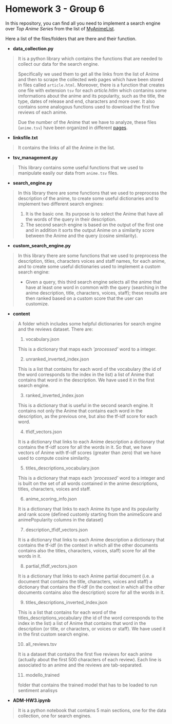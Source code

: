 # Homework 3 - Group 6

In this repository, you can find all you need to implement a search engine over *Top Anime Series* from the list of [MyAnimeList](https://myanimelist.net).

Here a list of the files/folders that are there and their function.

* **data_collection.py**
> It is a python library which contains the functions that are needed to collect our data for the search engine. 
> 
> Specifically we used them to get all the links from the list of Anime and then to scrape the collected web pages which have been stored in files called `article.html`. Moreover, there is a function that creates one file with extension `tsv` for each *article.htlm* which contanins some imformations about the anime and its popularity, such as the title, the type, dates of release and end, characters and more over. It also contains some analogous functions used to download the first five reviews of each anime.
>
> Due the number of the Anime that we have to analyze, these files (`anime.tsv`) have been organized in different [pages](https://www.dropbox.com/sh/lfy85uhcojfawee/AAB9s7NzE6FU12ZMs44vyY8Fa?dl=0).
 

- **linksfile.txt**
> It contains the links of all the Anime in the list.

-  **tsv_management.py**
> This library contains some useful functions that we used to manipulate easily our data from `anime.tsv` files.

-  **search_engine.py**
> In this library there are some functions that we used to preprocess the description of the anime, to create some useful dictionaries and to implement two different search engines:
> 1. It is the basic one. Its purpose is to select the Anime that have all the words of the query in their description.
> 2. The second search engine is based on the output of the first one and in addition it sorts the output Anime on a similarity score between the Anime and the query (cosine similarity).

-  **custom_search_engine.py**
> In this library there are some functions that we used to preprocess the description, titles, characters voices and staff names, for each anime, and to create some useful dictionaries used to implement a custom search engine:
> * Given a query, this third search engine selects all the anime that have at least one word in common with the query (searching in the anime description, title, characters, voices, staff); these results are then ranked based on a custom score that the user can customize.

- **content**
> A folder which includes some helpful dictionaries for search engine and the reviews dataset. There are:
>
> 1. vocabulary.json
> 
> This is a dictionary that maps each *'processed'* word to a integer.
>
> 2. unranked_inverted_index.json
> 
> This is a list that contains for each word of the vocabulary (the id of the word corresponds to the index in the list) a list of Anime that contains that word in the description. We have used it in the first search engine.
>
> 3.  ranked_inverted_index.json
> 
> This is a dictionary that is useful in the second search engine. It contains not only the Anime that contains each word in the description, as the previous one, but also the tf-idf score for each word.
>
> 4.  tfidf_vectors.json
> 
> It is a dictionary that links to each Anime description a dictionary that contains the tf-idf score for all the words in it. 
> So that, we have vectors of Anime with tf-idf scores (greater than zero) that we have used to compute cosine similarity.
> 
> 5. titles_descriptions_vocabulary.json
> 
> This is a dictionary that maps each *'processed'* word to a integer and is built on the set of all words contained in the anime descriptions, titles, characters, voices and staff.
>
> 6.  anime_scoring_info.json
> 
> It is a dictionary that links to each Anime its type and its popularity and rank score (defined customly starting from the animeScore and animePopularity columns in the dataset)
> 
> 7.  description_tfidf_vectors.json
> 
> It is a dictionary that links to each Anime description a dictionary that contains the tf-idf (in the context in which all the other documents contains also the titles, characters, voices, staff) score for all the words in it.
> 
> 8.  partial_tfidf_vectors.json
> 
> It is a dictionary that links to each Anime partial document (i.e. a document that contains the title, characters, voices and staff) a dictionary that contains the tf-idf (in the context in which all the other documents contains also the description) score for all the words in it.
> 
> 9.  titles_descriptions_inverted_index.json
> 
> This is a list that contains for each word of the titles_descriptions_vocabulary (the id of the word corresponds to the index in the list) a list of Anime that contains that word in the description (or title, or characters, or voices or staff). We have used it in the first custom search engine.
> 
> 10.  all_reviews.tsv
> 
> It is a dataset that contains the first five reviews for each anime (actually about the first 500 characters of each review). Each line is associated to an anime and the reviews are tab-separated.
>
>11.  modello_trained
>
> folder that contains the trained model that has to be loaded to run sentiment analisys
 - **ADM-HW3.ipynb**
 > It is a python notebook that contains 5 main sections, one for the data collection, one for search engines.


